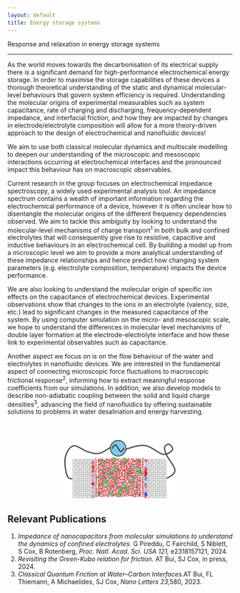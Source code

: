 ```yaml
---
layout: default
title: Energy storage systems
---
```


<div class = "pageheadline" > Response and relaxation in energy storage systems </div>
<hr class="custom-hr"> 

As the world moves towards the decarbonisation of its electrical supply there is a significant demand for high-performance electrochemical energy storage. In order to maximise the storage capabilities of these devices a thorough theoretical understanding of the static and dynamical molecular-level behaviours that govern system efficiency is required. Understanding the molecular origins of experimental measurables such as system capacitance, rate of charging and discharging, frequency-dependent impedance, and interfacial friction, and how they are impacted by changes in electrode/electrolyte composition will allow for a more theory-driven approach to the design of electrochemical and nanofluidic devices!

We aim to use both classical molecular dynamics and multiscale modelling to deepen our understanding of the microscopic and mesoscopic interactions occurring at electrochemical interfaces and the pronounced impact this behaviour has on macroscopic observables.

Current research in the group focuses on electrochemical impedance spectroscopy, a widely used experimental analysis tool. An impedance spectrum contains a wealth of important information regarding the electrochemical performance of a device, however it is often unclear how to disentangle the molecular origins of the different frequency dependencies observed. We aim to tackle this ambiguity by looking to understand the molecular-level mechanisms of charge transport<sup>1</sup> in both bulk and confined electrolytes that will consequently give rise to resistive, capacitive and inductive behaviours in an electrochemical cell. By building a model up from a microscopic level we aim to provide a more analytical understanding of these impedance relationships and hence predict how changing system parameters (e.g. electrolyte composition, temperature) impacts the device performance.

We are also looking to understand the molecular origin of specific ion effects on the capacitance of electrochemical devices. Experimental observations show that changes to the ions in an electrolyte (valency, size, etc.) lead to significant changes in the measured capacitance of the system. By using computer simulation on the micro- and mesoscopic scale, we hope to understand the differences in molecular level mechanisms of double layer formation at the electrode-electrolyte interface and how these link to experimental observables such as capacitance.

Another aspect we focus on is on the flow behaviour of the water and electrolytes in nanofluidic devices.  We are interested in the fundamental aspect of connecting microscopic force fluctuations to macroscopic frictional response<sup>2</sup>, informing how to extract meaningful response coefficients from our simulations. In addition, we also develop models to describe non-adiabatic coupling between the solid and liquid charge densities<sup>3</sup>, advancing the field of nanofluidics by offering sustainable solutions to problems in water desalination and energy harvesting.

<div style="height: 40px;"></div>
<div style="text-align: center;">
<img src="/research/energy-storage_3.png" style="width: 50%; height: auto;" />
</div>


<h2>Relevant Publications</h2>

<ol>
  <li><em>Impedance of nanocapacitors from molecular simulations to understand the dynamics of confined electrolytes.</em> G Pireddu, C Fairchild, S Niblett, S Cox, B Rotenberg, <em> Proc. Natl. Acad. Sci. USA 121,</em>  e2318157121, 2024. </li>
  <li> <em>Revisiting the Green-Kubo relation for friction.</em> AT Bui, SJ Cox, in press, 2024.
  </li>
  <li><em>Classical Quantum Friction at Water–Carbon Interfaces.</em>AT Bui, FL Thiemann, A Michaelides, SJ Cox, <em>Nano Letters 23,</em>580, 2023.</li>
</ol>